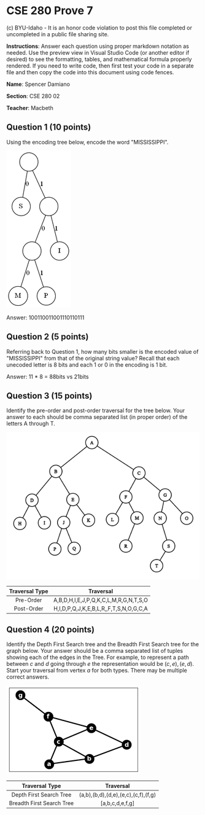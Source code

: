 # CSE 280 Prove 7

(c) BYU-Idaho - It is an honor code violation to post this
file completed or uncompleted in a public file sharing site.

**Instructions**: Answer each question using proper markdown notation as needed.  Use the preview view in Visual Studio Code (or another editor if desired) to see the formatting, tables, and mathematical formula properly rendered.  If you need to write code, then first test your code in a separate file and then copy the code into this document using code fences. 

**Name**: Spencer Damiano

**Section**: CSE 280 02

**Teacher**: Macbeth

## Question 1 (10 points)

Using the encoding tree below, encode the word "MISSISSIPPI".

![](prove07_graph1.png)

Answer: 100110011001110110111

## Question 2 (5 points)

Referring back to Question 1, how many bits smaller is the encoded value of "MISSISSIPPI" from that of the original string value?  Recall that each unecoded letter is 8 bits and each 1 or 0 in the encoding is 1 bit.

Answer: 11 * 8 = 88bits vs 21bits

## Question 3 (15 points)

Identify the pre-order and post-order traversal for the tree below.  Your answer to each should be comma separated list (in proper order) of the letters A through T.

![](prove07_graph2.png)

|Traversal Type|Traversal|
|:-:|:-:|
|Pre-Order|A,B,D,H,I,E,J,P,Q,K,C,L,M,R,G,N,T,S,O|
|Post-Order|H,I,D,P,Q,J,K,E,B,L,R,,F,T,S,N,O,G,C,A|

## Question 4 (20 points)

Identify the Depth First Search tree and the Breadth First Search tree for the graph below.  Your answer should be a comma separated list of tuples showing each of the edges in the Tree.  For example, to represent a path between $c$ and $d$ going through $e$ the representation would be $(c,e), (e,d)$.  Start your traversal from vertex $a$ for both types.  There may be multiple correct answers.

![](prove07_graph3.png)

|Traversal Type|Traversal|
|:-:|:-:|
|Depth First Search Tree|(a,b),(b,d),(d,e),(e,c),(c,f),(f,g)|
|Breadth First Search Tree|[a,b,c,d,e,f,g]|



